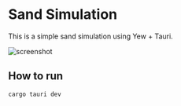 # Sand Simulation

This is a simple sand simulation using Yew + Tauri.

![screenshot](./docs/screenshot2.gif)

## How to run

```bash
cargo tauri dev
```
